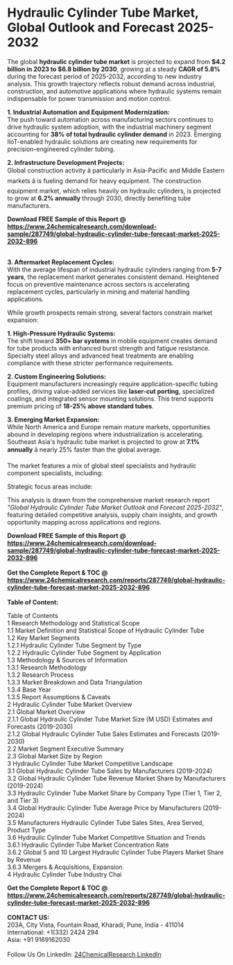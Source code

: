 <h1>Hydraulic Cylinder Tube Market, Global Outlook and Forecast 2025-2032</h1><p>The global <strong>hydraulic cylinder tube market</strong> is projected to expand from <strong>$4.2 billion in 2023 to $6.8 billion by 2030</strong>, growing at a steady <strong>CAGR of 5.8%</strong> during the forecast period of 2025-2032, according to new industry analysis. This growth trajectory reflects robust demand across industrial, construction, and automotive applications where hydraulic systems remain indispensable for power transmission and motion control.</p><p><strong>1. Industrial Automation and Equipment Modernization:</strong><br>
The push toward automation across manufacturing sectors continues to drive hydraulic system adoption, with the industrial machinery segment accounting for <strong>38% of total hydraulic cylinder demand</strong> in 2023. Emerging IIoT-enabled hydraulic solutions are creating new requirements for precision-engineered cylinder tubing.</p><p><strong>2. Infrastructure Development Projects:</strong><br>
Global construction activity â particularly in Asia-Pacific and Middle Eastern markets â is fueling demand for heavy equipment. The construction equipment market, which relies heavily on hydraulic cylinders, is projected to grow at <strong>6.2% annually</strong> through 2030, directly benefiting tube manufacturers.</p><div><b>Download FREE Sample of this Report @ 
            <a href="https://www.24chemicalresearch.com/download-sample/287749/global-hydraulic-cylinder-tube-forecast-market-2025-2032-896">
            https://www.24chemicalresearch.com/download-sample/287749/global-hydraulic-cylinder-tube-forecast-market-2025-2032-896</a></b></div><br><p><strong>3. Aftermarket Replacement Cycles:</strong><br>
With the average lifespan of industrial hydraulic cylinders ranging from <strong>5-7 years</strong>, the replacement market generates consistent demand. Heightened focus on preventive maintenance across sectors is accelerating replacement cycles, particularly in mining and material handling applications.</p><p>While growth prospects remain strong, several factors constrain market expansion:</p><p><strong>1. High-Pressure Hydraulic Systems:</strong><br>
The shift toward <strong>350+ bar systems</strong> in mobile equipment creates demand for tube products with enhanced burst strength and fatigue resistance. Specialty steel alloys and advanced heat treatments are enabling compliance with these stricter performance requirements.</p><p><strong>2. Custom Engineering Solutions:</strong><br>
Equipment manufacturers increasingly require application-specific tubing profiles, driving value-added services like <strong>laser-cut porting</strong>, specialized coatings, and integrated sensor mounting solutions. This trend supports premium pricing of <strong>18-25% above standard tubes</strong>.</p><p><strong>3. Emerging Market Expansion:</strong><br>
While North America and Europe remain mature markets, opportunities abound in developing regions where industrialization is accelerating. Southeast Asia's hydraulic tube market is projected to grow at <strong>7.1% annually</strong> â nearly 25% faster than the global average.</p><p>The market features a mix of global steel specialists and hydraulic component specialists, including:</p><p>Strategic focus areas include:</p><p>This analysis is drawn from the comprehensive market research report <em>"Global Hydraulic Cylinder Tube Market Outlook and Forecast 2025-2032"</em>, featuring detailed competitive analysis, supply chain insights, and growth opportunity mapping across applications and regions.</p><div><b>Download FREE Sample of this Report @ 
            <a href="https://www.24chemicalresearch.com/download-sample/287749/global-hydraulic-cylinder-tube-forecast-market-2025-2032-896">
            https://www.24chemicalresearch.com/download-sample/287749/global-hydraulic-cylinder-tube-forecast-market-2025-2032-896</a></b></div><br><div><b>Get the Complete Report & TOC @ 
            <a href="https://www.24chemicalresearch.com/reports/287749/global-hydraulic-cylinder-tube-forecast-market-2025-2032-896">
            https://www.24chemicalresearch.com/reports/287749/global-hydraulic-cylinder-tube-forecast-market-2025-2032-896</a></b></div><br>
            <b>Table of Content:</b><p>Table of Contents<br />
1 Research Methodology and Statistical Scope<br />
1.1 Market Definition and Statistical Scope of Hydraulic Cylinder Tube<br />
1.2 Key Market Segments<br />
1.2.1 Hydraulic Cylinder Tube Segment by Type<br />
1.2.2 Hydraulic Cylinder Tube Segment by Application<br />
1.3 Methodology & Sources of Information<br />
1.3.1 Research Methodology<br />
1.3.2 Research Process<br />
1.3.3 Market Breakdown and Data Triangulation<br />
1.3.4 Base Year<br />
1.3.5 Report Assumptions & Caveats<br />
2 Hydraulic Cylinder Tube Market Overview<br />
2.1 Global Market Overview<br />
2.1.1 Global Hydraulic Cylinder Tube Market Size (M USD) Estimates and Forecasts (2019-2030)<br />
2.1.2 Global Hydraulic Cylinder Tube Sales Estimates and Forecasts (2019-2030)<br />
2.2 Market Segment Executive Summary<br />
2.3 Global Market Size by Region<br />
3 Hydraulic Cylinder Tube Market Competitive Landscape<br />
3.1 Global Hydraulic Cylinder Tube Sales by Manufacturers (2019-2024)<br />
3.2 Global Hydraulic Cylinder Tube Revenue Market Share by Manufacturers (2019-2024)<br />
3.3 Hydraulic Cylinder Tube Market Share by Company Type (Tier 1, Tier 2, and Tier 3)<br />
3.4 Global Hydraulic Cylinder Tube Average Price by Manufacturers (2019-2024)<br />
3.5 Manufacturers Hydraulic Cylinder Tube Sales Sites, Area Served, Product Type<br />
3.6 Hydraulic Cylinder Tube Market Competitive Situation and Trends<br />
3.6.1 Hydraulic Cylinder Tube Market Concentration Rate<br />
3.6.2 Global 5 and 10 Largest Hydraulic Cylinder Tube Players Market Share by Revenue<br />
3.6.3 Mergers & Acquisitions, Expansion<br />
4 Hydraulic Cylinder Tube Industry Chai</p><div><b>Get the Complete Report & TOC @ 
            <a href="https://www.24chemicalresearch.com/reports/287749/global-hydraulic-cylinder-tube-forecast-market-2025-2032-896">
            https://www.24chemicalresearch.com/reports/287749/global-hydraulic-cylinder-tube-forecast-market-2025-2032-896</a></b></div><br><b>CONTACT US:</b><br>
            203A, City Vista, Fountain Road, Kharadi, Pune, India - 411014<br>
            International: +1(332) 2424 294<br>
            Asia: +91 9169162030 <br><br>
            Follow Us On LinkedIn: <a href="https://www.linkedin.com/company/24chemicalresearch/">24ChemicalResearch LinkedIn</a>